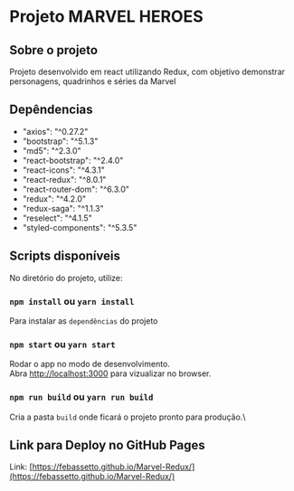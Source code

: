 # Projeto MARVEL HEROES

## Sobre o projeto

<p>Projeto desenvolvido em react utilizando Redux, 
com objetivo demonstrar personagens, quadrinhos e séries da Marvel</p>

## Depêndencias

<ul>
    <li>"axios": "^0.27.2"</li>
    <li>"bootstrap": "^5.1.3"</li>
    <li>"md5": "^2.3.0"</li>
    <li>"react-bootstrap": "^2.4.0"</li>
    <li>"react-icons": "^4.3.1"</li>
    <li> "react-redux": "^8.0.1"</li>
    <li>"react-router-dom": "^6.3.0"</li>
    <li>"redux": "^4.2.0"</li>
    <li>"redux-saga": "^1.1.3"</li>
    <li>"reselect": "^4.1.5"</li>
    <li>"styled-components": "^5.3.5"</li>
</ul>

## Scripts disponíveis

No diretório do projeto, utilize:

### `npm install` ou `yarn install`

Para instalar as `dependências` do projeto

### `npm start` ou `yarn start`

Rodar o app no modo de desenvolvimento.\
Abra [http://localhost:3000](http://localhost:3000) para vizualizar no browser.


### `npm run build` ou `yarn run build`

Cria a pasta `build` onde ficará o projeto pronto para produção.\

## Link para Deploy no GitHub Pages

Link: [https://febassetto.github.io/Marvel-Redux/](https://febassetto.github.io/Marvel-Redux/)
